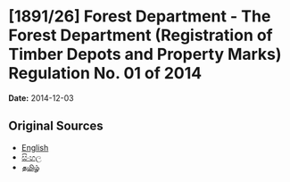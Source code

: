# [1891/26] Forest Department - The Forest Department (Registration of Timber Depots and Property Marks) Regulation No. 01 of 2014

**Date:** 2014-12-03

## Original Sources

- [English](https://documents.gov.lk/view/extra-gazettes/2014/12/1891-26_E.pdf)
- [සිංහල](https://documents.gov.lk/view/extra-gazettes/2014/12/1891-26_S.pdf)
- [தமிழ்](https://documents.gov.lk/view/extra-gazettes/2014/12/1891-26_T.pdf)

